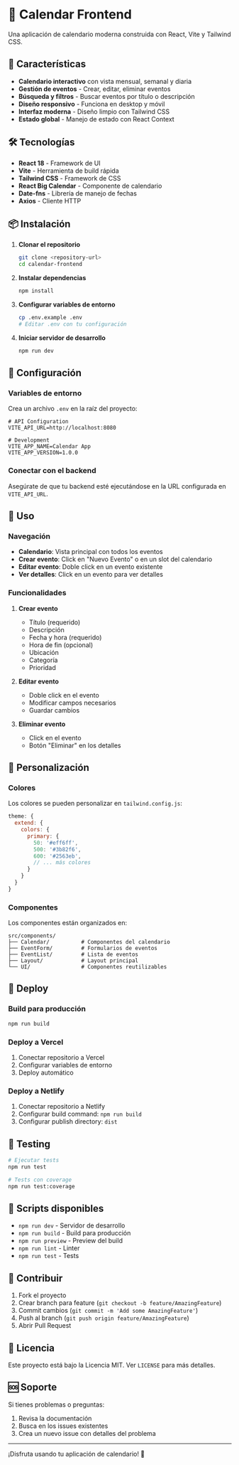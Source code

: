 # 📅 Calendar Frontend

Una aplicación de calendario moderna construida con React, Vite y Tailwind CSS.

## 🚀 Características

- **Calendario interactivo** con vista mensual, semanal y diaria
- **Gestión de eventos** - Crear, editar, eliminar eventos
- **Búsqueda y filtros** - Buscar eventos por título o descripción
- **Diseño responsivo** - Funciona en desktop y móvil
- **Interfaz moderna** - Diseño limpio con Tailwind CSS
- **Estado global** - Manejo de estado con React Context

## 🛠️ Tecnologías

- **React 18** - Framework de UI
- **Vite** - Herramienta de build rápida
- **Tailwind CSS** - Framework de CSS
- **React Big Calendar** - Componente de calendario
- **Date-fns** - Librería de manejo de fechas
- **Axios** - Cliente HTTP

## 📦 Instalación

1. **Clonar el repositorio**
   ```bash
   git clone <repository-url>
   cd calendar-frontend
   ```

2. **Instalar dependencias**
   ```bash
   npm install
   ```

3. **Configurar variables de entorno**
   ```bash
   cp .env.example .env
   # Editar .env con tu configuración
   ```

4. **Iniciar servidor de desarrollo**
   ```bash
   npm run dev
   ```

## 🔧 Configuración

### Variables de entorno

Crea un archivo `.env` en la raíz del proyecto:

```env
# API Configuration
VITE_API_URL=http://localhost:8080

# Development
VITE_APP_NAME=Calendar App
VITE_APP_VERSION=1.0.0
```

### Conectar con el backend

Asegúrate de que tu backend esté ejecutándose en la URL configurada en `VITE_API_URL`.

## 📱 Uso

### Navegación

- **Calendario**: Vista principal con todos los eventos
- **Crear evento**: Click en "Nuevo Evento" o en un slot del calendario
- **Editar evento**: Doble click en un evento existente
- **Ver detalles**: Click en un evento para ver detalles

### Funcionalidades

1. **Crear evento**
   - Título (requerido)
   - Descripción
   - Fecha y hora (requerido)
   - Hora de fin (opcional)
   - Ubicación
   - Categoría
   - Prioridad

2. **Editar evento**
   - Doble click en el evento
   - Modificar campos necesarios
   - Guardar cambios

3. **Eliminar evento**
   - Click en el evento
   - Botón "Eliminar" en los detalles

## 🎨 Personalización

### Colores

Los colores se pueden personalizar en `tailwind.config.js`:

```javascript
theme: {
  extend: {
    colors: {
      primary: {
        50: '#eff6ff',
        500: '#3b82f6',
        600: '#2563eb',
        // ... más colores
      }
    }
  }
}
```

### Componentes

Los componentes están organizados en:

```
src/components/
├── Calendar/          # Componentes del calendario
├── EventForm/         # Formularios de eventos
├── EventList/         # Lista de eventos
├── Layout/            # Layout principal
└── UI/                # Componentes reutilizables
```

## 🚀 Deploy

### Build para producción

```bash
npm run build
```

### Deploy a Vercel

1. Conectar repositorio a Vercel
2. Configurar variables de entorno
3. Deploy automático

### Deploy a Netlify

1. Conectar repositorio a Netlify
2. Configurar build command: `npm run build`
3. Configurar publish directory: `dist`

## 🧪 Testing

```bash
# Ejecutar tests
npm run test

# Tests con coverage
npm run test:coverage
```

## 📝 Scripts disponibles

- `npm run dev` - Servidor de desarrollo
- `npm run build` - Build para producción
- `npm run preview` - Preview del build
- `npm run lint` - Linter
- `npm run test` - Tests

## 🤝 Contribuir

1. Fork el proyecto
2. Crear branch para feature (`git checkout -b feature/AmazingFeature`)
3. Commit cambios (`git commit -m 'Add some AmazingFeature'`)
4. Push al branch (`git push origin feature/AmazingFeature`)
5. Abrir Pull Request

## 📄 Licencia

Este proyecto está bajo la Licencia MIT. Ver `LICENSE` para más detalles.

## 🆘 Soporte

Si tienes problemas o preguntas:

1. Revisa la documentación
2. Busca en los issues existentes
3. Crea un nuevo issue con detalles del problema

---

¡Disfruta usando tu aplicación de calendario! 🎉